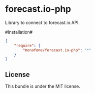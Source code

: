 forecast.io-php
==================

Library to connect to forecast.io API.

#Installation#

``` json
{
    "require": {
        "monofone/forecast.io-php": "*"
    }
}
```

License
-------

This bundle is under the MIT license.